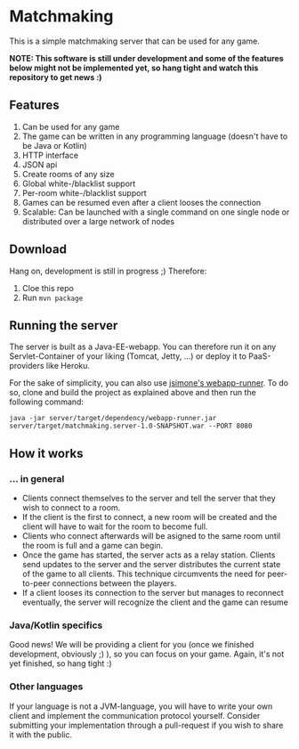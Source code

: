 # Matchmaking
This is a simple matchmaking server that can be used for any game.

**NOTE: This software is still under development and some of the features below might not be implemented yet, so hang tight and watch this repository to get news :)**

## Features
1. Can be used for any game
2. The game can be written in any programming language (doesn't have to be Java or Kotlin)
3. HTTP interface
4. JSON api
5. Create rooms of any size
6. Global white-/blacklist support
7. Per-room white-/blacklist support
8. Games can be resumed even after a client looses the connection
9. Scalable: Can be launched with a single command on one single node or distributed over a large network of nodes

## Download
Hang on, development is still in progress ;) Therefore:

1. Cloe this repo
2. Run `mvn package`

## Running the server
The server is built as a Java-EE-webapp. You can therefore run it on any Servlet-Container of your liking (Tomcat, Jetty, ...) or deploy it to PaaS-providers like Heroku.

For the sake of simplicity, you can also use [jsimone's webapp-runner](https://github.com/jsimone/webapp-runner). To do so, clone and build the project as explained above and then run the following command:
```
java -jar server/target/dependency/webapp-runner.jar server/target/matchmaking.server-1.0-SNAPSHOT.war --PORT 8080
```

## How it works
### ... in general
- Clients connect themselves to the server and tell the server that they wish to connect to a room.
- If the client is the first to connect, a new room will be created and the client will have to wait for the room to become full.
- Clients who connect afterwards will be asigned to the same room until the room is full and a game can begin.
- Once the game has started, the server acts as a relay station. Clients send updates to the server and the server distributes the current state of the game to all clients. This technique circumvents the need for peer-to-peer connections between the players.
- If a client looses its connection to the server but manages to reconnect eventually, the server will recognize the client and the game can resume

### Java/Kotlin specifics
Good news! We will be providing a client for you (once we finished development, obviously ;) ), so you can focus on your game. Again, it's not yet finished, so hang tight :)

### Other languages
If your language is not a JVM-language, you will have to write your own client and implement the communication protocol yourself.
Consider submitting your implementation through a pull-request if you wish to share it with the public.